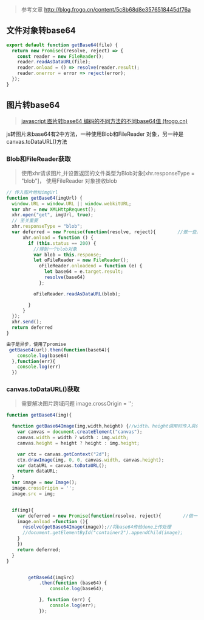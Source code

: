 



> 参考文章 http://blog.frogo.cn/content/5c8b68d8e3576518445df76a

## 文件对象转base64

```js
export default function getBase64(file) {
  return new Promise((resolve, reject) => {
    const reader = new FileReader();
    reader.readAsDataURL(file);
    reader.onload = () => resolve(reader.result);
    reader.onerror = error => reject(error);
  });
}
```

## 图片转base64

> [javascript 图片转base64 编码的不同方法的不同base64值 (frogo.cn)](http://blog.frogo.cn/content/5c8b68d8e3576518445df76a)

js转图片未base64有2中方法，一种使用Blob和FileReader 对象，另一种是canvas.toDataURL()方法

### Blob和FileReader获取

> 使用xhr请求图片,并设置返回的文件类型为Blob对象[xhr.responseType = "blob"]，
> 使用FileReader 对象接收blob

```js
// 传入图片地址imgUrl
function getBase64(imgUrl) {
  window.URL = window.URL || window.webkitURL;
  var xhr = new XMLHttpRequest();
  xhr.open("get", imgUrl, true);
  // 至关重要
  xhr.responseType = "blob";
  var deferred = new Promise(function(resolve, reject){        //做一些异步操作
      xhr.onload = function () {
        if (this.status == 200) {
          //得到一个blob对象
          var blob = this.response;
          let oFileReader = new FileReader();
            oFileReader.onloadend = function (e) {
              let base64 = e.target.result;
              resolve(base64)
            };

          oFileReader.readAsDataURL(blob);

        }
      }
  });
  xhr.send();
  return deferred
}

由于是异步，使用了promise
 getBase64(url).then(function(base64){
    console.log(base64)
  },function(err){
    console.log(err)
  })
```

### canvas.toDataURL()获取

> 需要解决图片跨域问题 image.crossOrigin = '';

```js
function getBase64(img){

  function getBase64Image(img,width,height) {//width、height调用时传入具体像素值，控制大小 ,不传则默认图像大小
    var canvas = document.createElement("canvas");
    canvas.width = width ? width : img.width;
    canvas.height = height ? height : img.height;

    var ctx = canvas.getContext("2d");
    ctx.drawImage(img, 0, 0, canvas.width, canvas.height);
    var dataURL = canvas.toDataURL();
    return dataURL;
  }
  var image = new Image();
  image.crossOrigin = '';
  image.src = img;


  if(img){
    var deferred = new Promise(function(resolve, reject){        //做一些异步操作
    image.onload =function (){
      resolve(getBase64Image(image));//将base64传给done上传处理
      //document.getElementById("container2").appendChild(image);
    }
    })
    return deferred;
  }
}


        getBase64(imgSrc)
            .then(function (base64) {
                console.log(base64);

            }, function (err) {
                console.log(err);
            });
```

